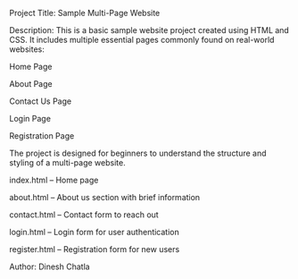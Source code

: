 Project Title: Sample Multi-Page Website

Description:
This is a basic sample website project created using HTML and CSS. It includes multiple essential pages commonly found on real-world websites:

Home Page

About Page

Contact Us Page

Login Page

Registration Page

The project is designed for beginners to understand the structure and styling of a multi-page website.

index.html – Home page

about.html – About us section with brief information

contact.html – Contact form to reach out

login.html – Login form for user authentication

register.html – Registration form for new users

Author:
Dinesh Chatla
